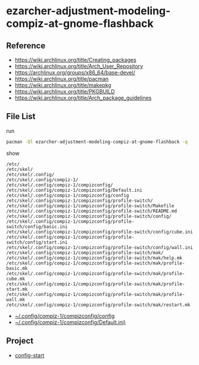 
# ezarcher-adjustment-modeling-compiz-at-gnome-flashback


## Reference

* https://wiki.archlinux.org/title/Creating_packages
* https://wiki.archlinux.org/title/Arch_User_Repository
* https://archlinux.org/groups/x86_64/base-devel/
* https://wiki.archlinux.org/title/pacman
* https://wiki.archlinux.org/title/makepkg
* https://wiki.archlinux.org/title/PKGBUILD
* https://wiki.archlinux.org/title/Arch_package_guidelines


## File List

run

``` sh
pacman -Ql ezarcher-adjustment-modeling-compiz-at-gnome-flashback -q
```

show

```
/etc/
/etc/skel/
/etc/skel/.config/
/etc/skel/.config/compiz-1/
/etc/skel/.config/compiz-1/compizconfig/
/etc/skel/.config/compiz-1/compizconfig/Default.ini
/etc/skel/.config/compiz-1/compizconfig/config
/etc/skel/.config/compiz-1/compizconfig/profile-switch/
/etc/skel/.config/compiz-1/compizconfig/profile-switch/Makefile
/etc/skel/.config/compiz-1/compizconfig/profile-switch/README.md
/etc/skel/.config/compiz-1/compizconfig/profile-switch/config/
/etc/skel/.config/compiz-1/compizconfig/profile-switch/config/basic.ini
/etc/skel/.config/compiz-1/compizconfig/profile-switch/config/cube.ini
/etc/skel/.config/compiz-1/compizconfig/profile-switch/config/start.ini
/etc/skel/.config/compiz-1/compizconfig/profile-switch/config/wall.ini
/etc/skel/.config/compiz-1/compizconfig/profile-switch/mak/
/etc/skel/.config/compiz-1/compizconfig/profile-switch/mak/help.mk
/etc/skel/.config/compiz-1/compizconfig/profile-switch/mak/profile-basic.mk
/etc/skel/.config/compiz-1/compizconfig/profile-switch/mak/profile-cube.mk
/etc/skel/.config/compiz-1/compizconfig/profile-switch/mak/profile-start.mk
/etc/skel/.config/compiz-1/compizconfig/profile-switch/mak/profile-wall.mk
/etc/skel/.config/compiz-1/compizconfig/profile-switch/mak/restart.mk

```

* [~/.config/compiz-1/compizconfig/config](asset/overlay/etc/skel/.config/compiz-1/compizconfig/config)
* [~/.config/compiz-1/compizconfig/Default.ini)](asset/overlay/etc/skel/.config/compiz-1/compizconfig/Default.ini)


## Project

* [config-start](https://github.com/samwhelp/note-about-compiz/tree/gh-pages/_demo/sample/config-start/compiz-1/compizconfig)
